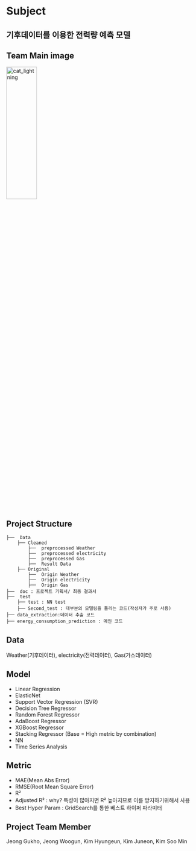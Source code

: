 # Subject 
기후데이터를 이용한 전력량 예측 모델 
---

## Team Main image 
<img src="https://github.com/GUKHOJeong/EST_Project/blob/main/First_Project/energy_consumption_prediction/image/cat_lightning.png?raw=true" width="40%" height="30%" title="px(픽셀) 크기 설정" alt="cat_lightning"></img>



## Project Structure 
```
├──  Data 
    ├── Cleaned
        ├──  preprocessed Weather
        ├──  preprocessed electricity
        ├──  preprocessed Gas 
        ├──  Result Data
    ├── Original
        ├──  Origin Weather
        ├──  Origin electricity
        ├──  Origin Gas
├──  doc : 프로젝트 기획서/ 최종 결과서 
├──  test
    ├── test : NN test
    ├── Second_test : 대부분의 모델링을 돌리는 코드(작성자가 주로 사용)
├── data_extraction:데이터 추출 코드
├── energy_consumption_prediction : 메인 코드 
```


## Data 
 Weather(기후데이터), electricity(전력데이터), Gas(가스데이터)



## Model

- Linear Regression
- ElasticNet
- Support Vector Regression (SVR)
- Decision Tree Regressor
- Random Forest Regressor
- AdaBoost Regressor
- XGBoost Regressor
- Stacking Regressor (Base = High metric by combination)
- NN
- Time Series Analysis


## Metric

- MAE(Mean Abs Error)
- RMSE(Root Mean Square Error)
- R² 
- Adjusted R² : why? 특성이 많아지면 R² 높아지므로 이를 방지하기위해서 사용 
- Best Hyper Param : GridSearch를 통한 베스트 하이퍼 파라미터


## Project Team Member 
 Jeong Gukho, Jeong Woogun, Kim Hyungeun, Kim Juneon, Kim Soo Min 
